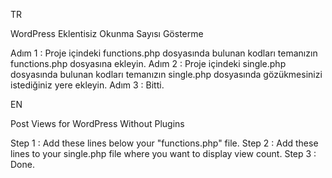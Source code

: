 TR

WordPress Eklentisiz Okunma Sayısı Gösterme

Adım 1 : Proje içindeki functions.php dosyasında bulunan kodları temanızın functions.php dosyasına ekleyin.
Adım 2 : Proje içindeki single.php dosyasında bulunan kodları temanızın single.php dosyasında gözükmesinizi istediğiniz yere ekleyin.
Adım 3 : Bitti.

EN

Post Views for WordPress Without Plugins

Step 1 : Add these lines below your "functions.php" file.
Step 2 : Add these lines to your single.php file where you want to display view count.
Step 3 : Done.
